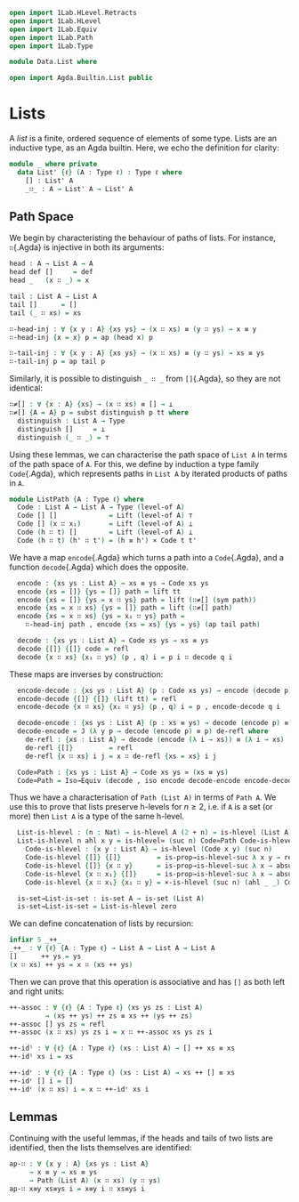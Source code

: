 ```agda
open import 1Lab.HLevel.Retracts
open import 1Lab.HLevel
open import 1Lab.Equiv
open import 1Lab.Path
open import 1Lab.Type

module Data.List where

open import Agda.Builtin.List public
```

# Lists

A _list_ is a finite, ordered sequence of elements of some type. Lists
are an inductive type, as an Agda builtin. Here, we echo the
definition for clarity:

<!--
```
private variable
  ℓ : Level
  A B : Type ℓ
```
-->

```agda
module _ where private
  data List' {ℓ} (A : Type ℓ) : Type ℓ where
    [] : List' A
    _∷_ : A → List' A → List' A
```

## Path Space

We begin by characteristing the behaviour of paths of lists. For
instance, `∷`{.Agda} is injective in both its arguments:

```agda
head : A → List A → A
head def []     = def
head _   (x ∷ _) = x

tail : List A → List A
tail []      = []
tail (_ ∷ xs) = xs

∷-head-inj : ∀ {x y : A} {xs ys} → (x ∷ xs) ≡ (y ∷ ys) → x ≡ y
∷-head-inj {x = x} p = ap (head x) p

∷-tail-inj : ∀ {x y : A} {xs ys} → (x ∷ xs) ≡ (y ∷ ys) → xs ≡ ys
∷-tail-inj p = ap tail p
```

Similarly, it is possible to distinguish `_ ∷ _` from `[]`{.Agda}, so
they are not identical:

```agda
∷≠[] : ∀ {x : A} {xs} → (x ∷ xs) ≡ [] → ⊥
∷≠[] {A = A} p = subst distinguish p tt where
  distinguish : List A → Type
  distinguish []     = ⊥
  distinguish (_ ∷ _) = ⊤
```

Using these lemmas, we can characterise the path space of `List A` in
terms of the path space of `A`. For this, we define by induction a type
family `Code`{.Agda}, which represents paths in `List A` by
iterated products of paths in `A`.

```agda
module ListPath {A : Type ℓ} where
  Code : List A → List A → Type (level-of A)
  Code [] []             = Lift (level-of A) ⊤
  Code [] (x ∷ x₁)       = Lift (level-of A) ⊥
  Code (h ∷ t) []        = Lift (level-of A) ⊥
  Code (h ∷ t) (h' ∷ t') = (h ≡ h') × Code t t'
```

We have a map `encode`{.Agda} which turns a path into a `Code`{.Agda},
and a function `decode`{.Agda} which does the opposite.

```agda
  encode : {xs ys : List A} → xs ≡ ys → Code xs ys
  encode {xs = []} {ys = []} path = lift tt
  encode {xs = []} {ys = x ∷ ys} path = lift (∷≠[] (sym path))
  encode {xs = x ∷ xs} {ys = []} path = lift (∷≠[] path)
  encode {xs = x ∷ xs} {ys = x₁ ∷ ys} path =
    ∷-head-inj path , encode {xs = xs} {ys = ys} (ap tail path)

  decode : {xs ys : List A} → Code xs ys → xs ≡ ys
  decode {[]} {[]} code = refl
  decode {x ∷ xs} {x₁ ∷ ys} (p , q) i = p i ∷ decode q i
```

These maps are inverses by construction:

```agda
  encode-decode : {xs ys : List A} (p : Code xs ys) → encode (decode p) ≡ p
  encode-decode {[]} {[]} (lift tt) = refl
  encode-decode {x ∷ xs} {x₁ ∷ ys} (p , q) i = p , encode-decode q i

  decode-encode : {xs ys : List A} (p : xs ≡ ys) → decode (encode p) ≡ p
  decode-encode = J (λ y p → decode (encode p) ≡ p) de-refl where
    de-refl : {xs : List A} → decode (encode (λ i → xs)) ≡ (λ i → xs)
    de-refl {[]}         = refl
    de-refl {x ∷ xs} i j = x ∷ de-refl {xs = xs} i j

  Code≃Path : {xs ys : List A} → Code xs ys ≃ (xs ≡ ys)
  Code≃Path = Iso→Equiv (decode , iso encode decode-encode encode-decode)
```

Thus we have a characterisation of `Path (List A)` in terms of `Path A`.
We use this to prove that lists preserve h-levels for $n \ge 2$, i.e. if
`A` is a set (or more) then `List A` is a type of the same h-level.

```agda
  List-is-hlevel : (n : Nat) → is-hlevel A (2 + n) → is-hlevel (List A) (2 + n)
  List-is-hlevel n ahl x y = is-hlevel≃ (suc n) Code≃Path Code-is-hlevel where
    Code-is-hlevel : {x y : List A} → is-hlevel (Code x y) (suc n)
    Code-is-hlevel {[]} {[]}         = is-prop→is-hlevel-suc λ x y → refl
    Code-is-hlevel {[]} {x ∷ y}      = is-prop→is-hlevel-suc λ x → absurd (Lift.lower x)
    Code-is-hlevel {x ∷ x₁} {[]}     = is-prop→is-hlevel-suc λ x → absurd (Lift.lower x)
    Code-is-hlevel {x ∷ x₁} {x₂ ∷ y} = ×-is-hlevel (suc n) (ahl _ _) Code-is-hlevel

  is-set→List-is-set : is-set A → is-set (List A)
  is-set→List-is-set = List-is-hlevel zero
```

We can define concatenation of lists by recursion:

```agda
infixr 5 _++_
_++_ : ∀ {ℓ} {A : Type ℓ} → List A → List A → List A
[]      ++ ys = ys
(x ∷ xs) ++ ys = x ∷ (xs ++ ys)
```

Then we can prove that this operation is associative and has `[]` as
both left and right units:

```agda
++-assoc : ∀ {ℓ} {A : Type ℓ} (xs ys zs : List A)
         → (xs ++ ys) ++ zs ≡ xs ++ (ys ++ zs)
++-assoc [] ys zs = refl
++-assoc (x ∷ xs) ys zs i = x ∷ ++-assoc xs ys zs i

++-idˡ : ∀ {ℓ} {A : Type ℓ} (xs : List A) → [] ++ xs ≡ xs
++-idˡ xs i = xs

++-idʳ : ∀ {ℓ} {A : Type ℓ} (xs : List A) → xs ++ [] ≡ xs
++-idʳ [] i = []
++-idʳ (x ∷ xs) i = x ∷ ++-idʳ xs i
```

## Lemmas

Continuing with the useful lemmas, if the heads and tails of two lists
are identified, then the lists themselves are identified:

```agda
ap-∷ : ∀ {x y : A} {xs ys : List A} 
     → x ≡ y → xs ≡ ys
     → Path (List A) (x ∷ xs) (y ∷ ys)
ap-∷ x≡y xs≡ys i = x≡y i ∷ xs≡ys i
```

<!--
⚠️ TODO: Explain these ⚠️

```agda
map : (A → B) → List A → List B
map f [] = []
map f (x₁ ∷ x₂) = f x₁ ∷ map f x₂

mapUp : (Nat → A → B) → Nat → List A → List B
mapUp f _ [] = []
mapUp f n (x ∷ xs) = f n x ∷ mapUp f (suc n) xs

length : List A → Nat
length [] = zero
length (x ∷ x₁) = suc (length x₁)

foldr : (A → B → B) → B → List A → B
foldr f z [] = z
foldr f z (x ∷ xs) = f x (foldr f z xs)

foldl : (B → A → B) → B → List A → B
foldl f z [] = z
foldl f z (x ∷ xs) = foldl f (f z x) xs

reverse : List A → List A
reverse = go [] where
  go : List A → List A → List A
  go acc [] = acc
  go acc (x ∷ xs) = go (x ∷ acc) xs

_∷ʳ_ : List A → A → List A
xs ∷ʳ x = xs ++ (x ∷ [])
```
-->
